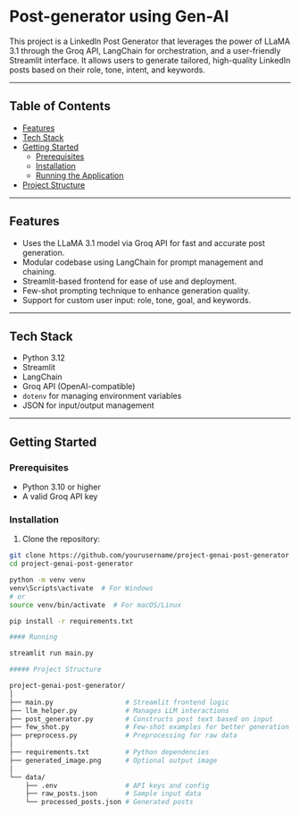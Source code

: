 # Post-generator using Gen-AI

This project is a LinkedIn Post Generator that leverages the power of LLaMA 3.1 through the Groq API, LangChain for orchestration, and a user-friendly Streamlit interface. It allows users to generate tailored, high-quality LinkedIn posts based on their role, tone, intent, and keywords.

---

## Table of Contents

- [Features](#features)
- [Tech Stack](#tech-stack)
- [Getting Started](#getting-started)
  - [Prerequisites](#prerequisites)
  - [Installation](#installation)
  - [Running the Application](#running-the-application)
- [Project Structure](#project-structure)


---

## Features

- Uses the LLaMA 3.1 model via Groq API for fast and accurate post generation.
- Modular codebase using LangChain for prompt management and chaining.
- Streamlit-based frontend for ease of use and deployment.
- Few-shot prompting technique to enhance generation quality.
- Support for custom user input: role, tone, goal, and keywords.

---

## Tech Stack

- Python 3.12
- Streamlit
- LangChain
- Groq API (OpenAI-compatible)
- `dotenv` for managing environment variables
- JSON for input/output management

---

## Getting Started

### Prerequisites

- Python 3.10 or higher
- A valid Groq API key

### Installation

1. Clone the repository:

```bash
git clone https://github.com/yourusername/project-genai-post-generator.git
cd project-genai-post-generator

python -m venv venv
venv\Scripts\activate  # For Windows
# or
source venv/bin/activate  # For macOS/Linux

pip install -r requirements.txt

#### Running

streamlit run main.py

##### Project Structure

project-genai-post-generator/
│
├── main.py                  # Streamlit frontend logic
├── llm_helper.py            # Manages LLM interactions
├── post_generator.py        # Constructs post text based on input
├── few_shot.py              # Few-shot examples for better generation
├── preprocess.py            # Preprocessing for raw data
│
├── requirements.txt         # Python dependencies
├── generated_image.png      # Optional output image
│
└── data/
    ├── .env                 # API keys and config
    ├── raw_posts.json       # Sample input data
    └── processed_posts.json # Generated posts
